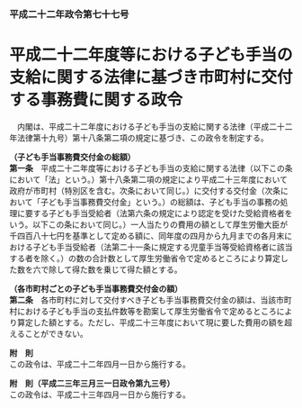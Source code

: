 ### 平成二十二年政令第七十七号  
# 平成二十二年度等における子ども手当の支給に関する法律に基づき市町村に交付する事務費に関する政令  
　内閣は、平成二十二年度における子ども手当の支給に関する法律（平成二十二年法律第十九号）第十八条第二項の規定に基づき、この政令を制定する。  
  
**（子ども手当事務費交付金の総額）**  
**第一条**　平成二十二年度等における子ども手当の支給に関する法律（以下この条において「法」という。）第十八条第二項の規定により平成二十三年度において政府が市町村（特別区を含む。次条において同じ。）に交付する交付金（次条において「子ども手当事務費交付金」という。）の総額は、子ども手当の事務の処理に要する子ども手当受給者（法第六条の規定により認定を受けた受給資格者をいう。以下この条において同じ。）一人当たりの費用の額として厚生労働大臣が千四百八十七円を基準として定める額に、同年度の四月から九月までの各月末における子ども手当受給者（法第二十一条に規定する児童手当等受給資格者に該当する者を除く。）の数の合計数として厚生労働省令で定めるところにより算定した数を六で除して得た数を乗じて得た額とする。  
  
**（各市町村ごとの子ども手当事務費交付金の額）**  
**第二条**　各市町村に対して交付すべき子ども手当事務費交付金の額は、当該市町村における子ども手当の支払件数等を勘案して厚生労働省令で定めるところにより算定した額とする。ただし、平成二十三年度において現に要した費用の額を超えることができない。  
  
**附　則**  
この政令は、平成二十二年四月一日から施行する。  
  
**附　則（平成二三年三月三一日政令第九三号）**  
この政令は、平成二十三年四月一日から施行する。  
  
